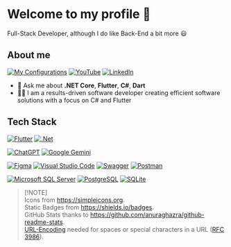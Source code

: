 # Welcome to my profile 👋
<!--
**NatanAmorim/NatanAmorim** is a ✨ _special_ ✨ repository because its `README.md` (this file) appears on your GitHub profile.
-->

Full-Stack Developer, although I do like Back-End a bit more 😃

## About me

[![My Configurations](https://img.shields.io/badge/-my%E2%80%93configs-05122A?style=flat&logo=git&logoColor=FFFFFF&color=darkcyan)](https://github.com/NatanAmorim/my-configs)
[![YouTube](https://img.shields.io/badge/-YouTube-05122A?style=flat&logo=youtube&logoColor=FFFFFF&color=FF0000)](https://www.youtube.com/@natanamorim3746)
[![LinkedIn](https://img.shields.io/badge/-LinkedIn-05122A?style=flat&logo=linkedin&logoColor=FFFFFF&color=0A66C2)](https://www.linkedin.com/in/natan-amorim-souza-gomes-de-moraes)

- 💬 Ask me about **.NET Core**, **Flutter**, **C#**, **Dart**
- 👨‍💻 I am a results-driven software developer creating efficient software solutions with a focus on C# and Flutter

## Tech Stack

<!-- ### Front-End -->
<!-- ### Back-End -->
<!-- ### AI Chat -->
[![Flutter](https://img.shields.io/badge/-Flutter-05122A?style=flat-square&logo=flutter&logoColor=02569B&color=282A36)](https://flutter.dev)
[![.Net](https://img.shields.io/badge/-.NET%20Core-05122A?style=flat-square&logo=dotnet&logoColor=512BD4&color=282A36)](https://dotnet.microsoft.com/en-us/)
<!-- [![Rust](https://img.shields.io/badge/-Rust-05122A?style=flat-square&logo=rust&logoColor=000000&color=282A36)](https://www.rust-lang.org/) -->
[![ChatGPT](https://img.shields.io/badge/-ChatGPT-05122A?style=flat-square&logo=openai&logoColor=24A47F&color=282A36)](https://chat.openai.com)
[![Google Gemini](https://img.shields.io/badge/-Google%20Gemini-05122A?style=flat-square&logo=googlegemini&logoColor=8E75B2&color=282A36)](https://gemini.google.com/app)


<!-- ### Dev Software -->
[![Figma](https://img.shields.io/badge/-Figma-05122A?style=flat-square&logo=figma&logoColor=F24E1E&color=282A36)](https://www.figma.com)
[![Visual Studio Code](https://img.shields.io/badge/-Visual%20Studio%20Code-05122A?style=flat-square&logo=visual-studio-code&logoColor=007ACC&color=282A36)](https://code.visualstudio.com/)
[![Swagger](https://img.shields.io/badge/-Swagger-05122A?style=flat-square&logo=swagger&logoColor=85EA2D&color=282A36)](https://swagger.io)
[![Postman](https://img.shields.io/badge/-Postman-05122A?style=flat-square&logo=postman&logoColor=FF6C37&color=282A36)](http://postman.com)

<!-- ### Databases -->
[![Microsoft SQL Server](https://img.shields.io/badge/-Microsoft%20SQL%20Server-05122A?style=flat-square&logo=microsoft%20sql%20server&logoColor=CC2927&color=282A36)](https://www.microsoft.com/en-us/sql-server/sql-server-downloads)
[![PostgreSQL](https://img.shields.io/badge/-PostgreSQL-05122A?style=flat-square&logo=postgresql&logoColor=4169E1&color=282A36)](https://www.postgresql.org)
[![SQLite](https://img.shields.io/badge/-SQLite-05122A?style=flat-square&logo=sqlite&logoColor=003B57&color=282A36)](https://www.sqlite.org)

> [!NOTE]\
> Icons from <https://simpleicons.org>.\
> Static Badges from <https://shields.io/badges>.\
> GitHub Stats thanks to <https://github.com/anuraghazra/github-readme-stats>.\
> [URL-Encoding](https://developer.mozilla.org/en-US/docs/Glossary/percent-encoding) needed for spaces or special characters in a URL ([RFC 3986](https://datatracker.ietf.org/doc/html/rfc3986)).
